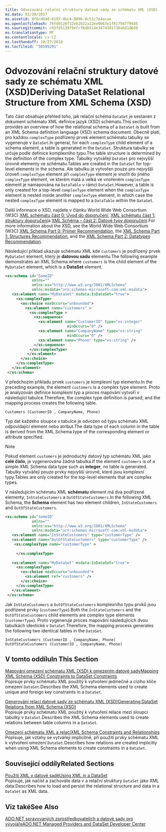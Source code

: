 ```yaml
---
title: Odvozování relační struktury datové sady ze schématu XML (XSD)
ms.date: 03/30/2017
ms.assetid: 8f6cd04d-6197-4bc4-9096-8c51c7e4acae
ms.openlocfilehash: 76fd0126f32eb2b22a12ee0b67e1f81794ff9445
ms.sourcegitcommit: c93fd5139f9efcf6db514e3474301738a6d1d649
ms.translationtype: MT
ms.contentlocale: cs-CZ
ms.lasthandoff: 10/27/2018
ms.locfileid: "50195291"
---
```

# <a name="deriving-dataset-relational-structure-from-xml-schema-xsd"></a><span data-ttu-id="b8746-102">Odvozování relační struktury datové sady ze schématu XML (XSD)</span><span class="sxs-lookup"><span data-stu-id="b8746-102">Deriving DataSet Relational Structure from XML Schema (XSD)</span></span>
<span data-ttu-id="b8746-103">Tato část obsahuje přehled toho, jak relační schéma `DataSet` je sestaven z dokument schématu XML definice jazyk (XSD) schématu.</span><span class="sxs-lookup"><span data-stu-id="b8746-103">This section provides an overview of how the relational schema of a `DataSet` is built from an XML Schema definition language (XSD) schema document.</span></span> <span data-ttu-id="b8746-104">Obecně platí, pro každou `complexType` podřízený prvek element schématu tabulky se vygeneruje v `DataSet`.</span><span class="sxs-lookup"><span data-stu-id="b8746-104">In general, for each `complexType` child element of a schema element, a table is generated in the `DataSet`.</span></span> <span data-ttu-id="b8746-105">Struktura tabulky se určuje podle definice komplexního typu.</span><span class="sxs-lookup"><span data-stu-id="b8746-105">The table structure is determined by the definition of the complex type.</span></span> <span data-ttu-id="b8746-106">Tabulky vytvářejí `DataSet` pro nejvyšší úrovně elementy ve schématu.</span><span class="sxs-lookup"><span data-stu-id="b8746-106">Tables are created in the `DataSet` for top-level elements in the schema.</span></span> <span data-ttu-id="b8746-107">Ale tabulku je vytvořen pouze pro nejvyšší úroveň `complexType` element při `complexType` element je vnořit do jiného `complexType` element, ve kterém malá a velká ve vnořeném `complexType` element je namapována na `DataTable` v rámci `DataSet`.</span><span class="sxs-lookup"><span data-stu-id="b8746-107">However, a table is only created for a top-level `complexType` element when the `complexType` element is nested inside another `complexType` element, in which case the nested `complexType` element is mapped to a `DataTable` within the `DataSet`.</span></span>  
  
 <span data-ttu-id="b8746-108">Další informace o XSD, najdete v článku World Wide Web Consortium (W3C) [XML schématu část 0: Úvod do doporučení](https://www.w3.org/TR/xmlschema-0/), [XML schématu část 1: struktury doporučení](https://www.w3.org/TR/xmlschema-1/)a [XML Schéma – část 2: Datové typy doporučení](https://www.w3.org/TR/xmlschema-2/).</span><span class="sxs-lookup"><span data-stu-id="b8746-108">For more information about the XSD, see the World Wide Web Consortium (W3C) [XML Schema Part 0: Primer Recommendation](https://www.w3.org/TR/xmlschema-0/), the [XML Schema Part 1: Structures Recommendation](https://www.w3.org/TR/xmlschema-1/), and the [XML Schema Part 2: Datatypes Recommendation](https://www.w3.org/TR/xmlschema-2/).</span></span>  
  
 <span data-ttu-id="b8746-109">Následující příklad ukazuje schématu XML kde `customers` je podřízený prvek `MyDataSet` element, který je **datovou sadu** elementu.</span><span class="sxs-lookup"><span data-stu-id="b8746-109">The following example demonstrates an XML Schema where `customers` is the child element of the `MyDataSet` element, which is a **DataSet** element.</span></span>  
  
```xml  
<xs:schema id="SomeID"   
            xmlns=""   
            xmlns:xs="http://www.w3.org/2001/XMLSchema"   
            xmlns:msdata="urn:schemas-microsoft-com:xml-msdata">  
   <xs:element name="MyDataSet" msdata:IsDataSet="true">  
     <xs:complexType>  
       <xs:choice maxOccurs="unbounded">  
         <xs:element name="customers" >   
           <xs:complexType >  
             <xs:sequence>  
               <xs:element name="CustomerID" type="xs:integer"   
                            minOccurs="0" />  
               <xs:element name="CompanyName" type="xs:string"   
                            minOccurs="0" />  
               <xs:element name="Phone" type="xs:string" />  
             </xs:sequence>  
           </xs:complexType>  
          </xs:element>  
       </xs:choice>  
     </xs:complexType>  
   </xs:element>  
 </xs:schema>  
```  
  
 <span data-ttu-id="b8746-110">V předchozím příkladu prvek `customers` je komplexní typ elementu.</span><span class="sxs-lookup"><span data-stu-id="b8746-110">In the preceding example, the element `customers` is a complex type element.</span></span> <span data-ttu-id="b8746-111">Proto je analyzován definice komplexní typ a proces mapování vytvoří v následující tabulce.</span><span class="sxs-lookup"><span data-stu-id="b8746-111">Therefore, the complex type definition is parsed, and the mapping process creates the following table.</span></span>  
  
```  
Customers (CustomerID , CompanyName, Phone)  
```  
  
 <span data-ttu-id="b8746-112">Typ dat každého sloupce v tabulce je odvozen od typu schématu XML odpovídající element nebo atribut.</span><span class="sxs-lookup"><span data-stu-id="b8746-112">The data type of each column in the table is derived from the XML Schema type of the corresponding element or attribute specified.</span></span>  
  
> [!NOTE]
>  <span data-ttu-id="b8746-113">Pokud element `customers` je jednoduchý datový typ schématu XML jako **celé číslo**, je vygenerována žádná tabulka.</span><span class="sxs-lookup"><span data-stu-id="b8746-113">If the element `customers` is of a simple XML Schema data type such as **integer**, no table is generated.</span></span> <span data-ttu-id="b8746-114">Tabulky vytvářejí pouze prvky nejvyšší úrovně, které jsou komplexní typy.</span><span class="sxs-lookup"><span data-stu-id="b8746-114">Tables are only created for the top-level elements that are complex types.</span></span>  
  
 <span data-ttu-id="b8746-115">V následujícím schématu XML **schématu** element má dva podřízené elementy, `InStateCustomers` a `OutOfStateCustomers`.</span><span class="sxs-lookup"><span data-stu-id="b8746-115">In the following XML Schema, the **Schema** element has two element children, `InStateCustomers` and `OutOfStateCustomers`.</span></span>  
  
```xml  
<xs:schema id="SomeID"   
            xmlns=""   
            xmlns:xs="http://www.w3.org/2001/XMLSchema"   
            xmlns:msdata="urn:schemas-microsoft-com:xml-msdata">  
   <xs:element name="InStateCustomers" type="customerType" />  
   <xs:element name="OutOfStateCustomers" type="customerType" />  
    <xs:complexType name="customerType" >  
  
     </xs:complexType>  
  
   <xs:element name="MyDataSet" msdata:IsDataSet="true">  
     <xs:complexType>  
       <xs:choice maxOccurs="unbounded">  
         <xs:element ref="customers" />  
       </xs:choice>  
     </xs:complexType>  
   </xs:element>  
 </xs:schema>  
```  
  
 <span data-ttu-id="b8746-116">Jak `InStateCustomers` a `OutOfStateCustomers` komplexního typu prvků jsou podřízené prvky (`customerType`).</span><span class="sxs-lookup"><span data-stu-id="b8746-116">Both the `InStateCustomers` and the `OutOfStateCustomers` child elements are complex type elements (`customerType`).</span></span> <span data-ttu-id="b8746-117">Proto vygeneruje proces mapování následujících dvou tabulkách identické v `DataSet`.</span><span class="sxs-lookup"><span data-stu-id="b8746-117">Therefore, the mapping process generates the following two identical tables in the `DataSet`.</span></span>  
  
```  
InStateCustomers (CustomerID , CompanyName, Phone)  
OutOfStateCustomers (CustomerID , CompanyName, Phone)  
```  
  
## <a name="in-this-section"></a><span data-ttu-id="b8746-118">V tomto oddílu</span><span class="sxs-lookup"><span data-stu-id="b8746-118">In This Section</span></span>  
 [<span data-ttu-id="b8746-119">Mapování omezení schématu XML (XSD) k omezením datové sady</span><span class="sxs-lookup"><span data-stu-id="b8746-119">Mapping XML Schema (XSD) Constraints to DataSet Constraints</span></span>](../../../../../docs/framework/data/adonet/dataset-datatable-dataview/mapping-xml-schema-xsd-constraints-to-dataset-constraints.md)  
 <span data-ttu-id="b8746-120">Popisuje prvky schématu XML použitý k vytvoření jedinečné a cizího klíče omezení `DataSet`.</span><span class="sxs-lookup"><span data-stu-id="b8746-120">Describes the XML Schema elements used to create unique and foreign key constraints in a `DataSet`.</span></span>  
  
 [<span data-ttu-id="b8746-121">Generování relací datové sady ze schématu XML (XSD)</span><span class="sxs-lookup"><span data-stu-id="b8746-121">Generating DataSet Relations from XML Schema (XSD)</span></span>](../../../../../docs/framework/data/adonet/dataset-datatable-dataview/generating-dataset-relations-from-xml-schema-xsd.md)  
 <span data-ttu-id="b8746-122">Popisuje prvky schématu XML použitý k vytvoření relace mezi sloupci tabulky v `DataSet`.</span><span class="sxs-lookup"><span data-stu-id="b8746-122">Describes the XML Schema elements used to create relations between table columns in a `DataSet`.</span></span>  
  
 [<span data-ttu-id="b8746-123">Omezení schématu XML a relací</span><span class="sxs-lookup"><span data-stu-id="b8746-123">XML Schema Constraints and Relationships</span></span>](../../../../../docs/framework/data/adonet/dataset-datatable-dataview/xml-schema-constraints-and-relationships.md)  
 <span data-ttu-id="b8746-124">Popisuje, jak vztahy se vytvářejí implicitně, při použití prvky schématu XML k vytvoření omezení `DataSet`.</span><span class="sxs-lookup"><span data-stu-id="b8746-124">Describes how relations are created implicitly when using XML Schema elements to create constraints in a `DataSet`.</span></span>  
  
## <a name="related-sections"></a><span data-ttu-id="b8746-125">Související oddíly</span><span class="sxs-lookup"><span data-stu-id="b8746-125">Related Sections</span></span>  
 [<span data-ttu-id="b8746-126">Použití XML v datové sadě</span><span class="sxs-lookup"><span data-stu-id="b8746-126">Using XML in a DataSet</span></span>](../../../../../docs/framework/data/adonet/dataset-datatable-dataview/using-xml-in-a-dataset.md)  
 <span data-ttu-id="b8746-127">Popisuje, jak načíst a zachováte data v a relační struktury `DataSet` jako XML data.</span><span class="sxs-lookup"><span data-stu-id="b8746-127">Describes how to load and persist the relational structure and data in a `DataSet` as XML data.</span></span>  
  
## <a name="see-also"></a><span data-ttu-id="b8746-128">Viz také</span><span class="sxs-lookup"><span data-stu-id="b8746-128">See Also</span></span>  
 [<span data-ttu-id="b8746-129">ADO.NET spravovaných zprostředkovatelích a datové sady pro vývojáře</span><span class="sxs-lookup"><span data-stu-id="b8746-129">ADO.NET Managed Providers and DataSet Developer Center</span></span>](https://go.microsoft.com/fwlink/?LinkId=217917)
